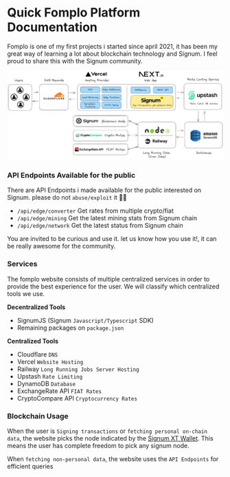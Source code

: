 # Quick Fomplo Platform Documentation

Fomplo is one of my first projects i started since april 2021, it has been my great way of learning a lot about blockchain technology and Signum. I feel proud to share this with the Signum community.

![Fomplo System Design](misc/design-simplified.png)

### API Endpoints Available for the public

There are API Endpoints i made available for the public interested on Signum. please do not `abuse/exploit` it 🙏🏻

- `/api/edge/converter` Get rates from multiple crypto/fiat
- `/api/edge/mining` Get the latest mining stats from Signum chain
- `/api/edge/network` Get the latest status from Signum chain

You are invited to be curious and use it. let us know how you use it!, it can be really awesome for the community.

### Services

The fomplo website consists of multiple centralized services in order to provide the best experience for the user. We will classify which centralized tools we use.

**Decentralized Tools**

- SignumJS (Signum `Javascript/Typescript` SDK)
- Remaining packages on `package.json`

**Centralized Tools**

- Cloudflare `DNS`
- Vercel `Website Hosting`
- Railway `Long Running Jobs Server Hosting`
- Upstash `Rate Limiting`
- DynamoDB `Database`
- ExchangeRate API `FIAT Rates`
- CryptoCompare API `Cryptocurrency Rates`

### Blockchain Usage

When the user is `Signing transactions` or `fetching personal on-chain data`, the website picks the node indicated by the [Signum XT Wallet](https://signum.network/wallet#XTWallet). This means the user has complete freedom to pick any signum node.

When `fetching non-personal data`, the website uses the `API Endpoints` for efficient queries
